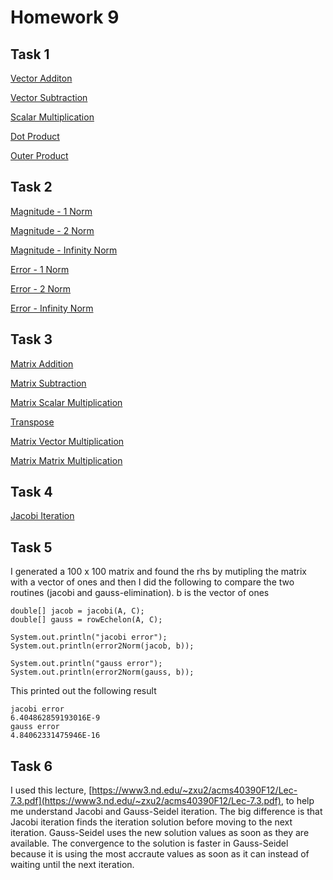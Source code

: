# Homework 9

## Task 1

[Vector Additon](https://github.com/clarissalabrum/math4610/blob/master/homework/Homework9/vectorAdditionSM.md)

[Vector Subtraction](https://github.com/clarissalabrum/math4610/blob/master/homework/Homework9/vectorSubtractionSM.md)

[Scalar Multiplication](https://github.com/clarissalabrum/math4610/blob/master/homework/Homework9/vectorScalarMultiplicationSM.md)

[Dot Product](https://github.com/clarissalabrum/math4610/blob/master/homework/Homework9/vectorDotProductSM.md)

[Outer Product](https://github.com/clarissalabrum/math4610/blob/master/homework/Homework9/vectorOuterProductSM.md)

## Task 2

[Magnitude - 1 Norm](https://github.com/clarissalabrum/math4610/blob/master/homework/Homework9/Norms/mag1NormSM.md)

[Magnitude - 2 Norm](https://github.com/clarissalabrum/math4610/blob/master/homework/Homework9/Norms/mag2NormSM.md)

[Magnitude - Infinity Norm](https://github.com/clarissalabrum/math4610/blob/master/homework/Homework9/Norms/magInfinityNormSM.md)

[Error - 1 Norm](https://github.com/clarissalabrum/math4610/blob/master/homework/Homework9/Norms/error1NormSM.md)

[Error - 2 Norm](https://github.com/clarissalabrum/math4610/blob/master/homework/Homework9/Norms/error2NormSM.md)

[Error - Infinity Norm](https://github.com/clarissalabrum/math4610/blob/master/homework/Homework9/Norms/errorInfinityNormSM.md)

## Task 3

[Matrix Addition](https://github.com/clarissalabrum/math4610/blob/master/homework/Homework9/Matrices/matrixAdditionSM.md)

[Matrix Subtraction](https://github.com/clarissalabrum/math4610/blob/master/homework/Homework9/Matrices/matrixSubtractionSM.md)

[Matrix Scalar Multiplication](https://github.com/clarissalabrum/math4610/blob/master/homework/Homework9/Matrices/matrixScalarMultiplication)

[Transpose](https://github.com/clarissalabrum/math4610/blob/master/homework/Homework7/Task2/transpose.md)

[Matrix Vector Multiplication](https://github.com/clarissalabrum/math4610/blob/master/homework/Homework8/matrixVectorMultiplicationSM.md)

[Matrix Matrix Multiplication](https://github.com/clarissalabrum/math4610/blob/master/homework/Homework9/Matrices/matrixMatrixMultiplicationSM.md)

## Task 4

[Jacobi Iteration](https://github.com/clarissalabrum/math4610/blob/master/homework/Homework9/jacobiSM.md)

## Task 5

I generated a 100 x 100 matrix and found the rhs by mutipling the matrix with a vector of ones and then I did the following to compare the two routines (jacobi and gauss-elimination). b is the vector of ones

    double[] jacob = jacobi(A, C);
    double[] gauss = rowEchelon(A, C);

    System.out.println("jacobi error");
    System.out.println(error2Norm(jacob, b));

    System.out.println("gauss error");
    System.out.println(error2Norm(gauss, b));
    
This printed out the following result

    jacobi error
    6.404862859193016E-9
    gauss error
    4.84062331475946E-16

## Task 6

I used this lecture, [https://www3.nd.edu/~zxu2/acms40390F12/Lec-7.3.pdf](https://www3.nd.edu/~zxu2/acms40390F12/Lec-7.3.pdf), to help me understand Jacobi and Gauss-Seidel iteration. The big difference is that Jacobi iteration finds the iteration solution before moving to the next iteration. Gauss-Seidel uses the new solution values as soon as they are available. The convergence to the solution is faster in Gauss-Seidel because it is using the most accraute values as soon as it can instead of waiting until the next iteration.
